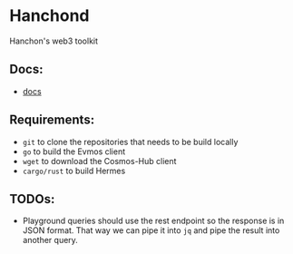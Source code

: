 # Hanchond

Hanchon's web3 toolkit

## Docs:

- [docs](https://hanchond.com)

## Requirements:

- `git` to clone the repositories that needs to be build locally
- `go` to build the Evmos client
- `wget` to download the Cosmos-Hub client
- `cargo/rust` to build Hermes

## TODOs:

- Playground queries should use the rest endpoint so the response is in JSON format. That way we can pipe it into `jq` and pipe the result into another query.
